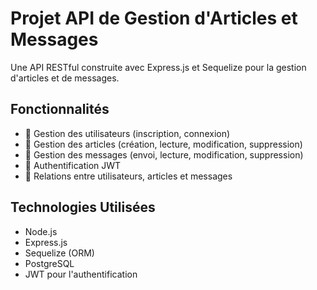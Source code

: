 # Projet API de Gestion d'Articles et Messages

Une API RESTful construite avec Express.js et Sequelize pour la gestion d'articles et de messages.

## Fonctionnalités

- 👤 Gestion des utilisateurs (inscription, connexion)
- 📝 Gestion des articles (création, lecture, modification, suppression)
- 💬 Gestion des messages (envoi, lecture, modification, suppression)
- 🔐 Authentification JWT
- 🔄 Relations entre utilisateurs, articles et messages

## Technologies Utilisées

- Node.js
- Express.js
- Sequelize (ORM)
- PostgreSQL
- JWT pour l'authentification
